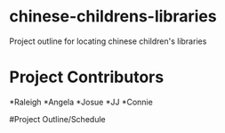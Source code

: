 # chinese-childrens-libraries
Project outline for locating chinese children's libraries

# Project Contributors
*Raleigh
*Angela
*Josue
*JJ
*Connie

#Project Outline/Schedule
